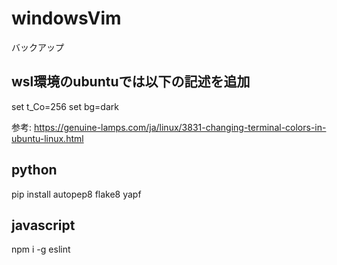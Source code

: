 # windowsVim
バックアップ

## wsl環境のubuntuでは以下の記述を追加
set t_Co=256
set bg=dark

参考:
https://genuine-lamps.com/ja/linux/3831-changing-terminal-colors-in-ubuntu-linux.html

## python
pip install autopep8 flake8 yapf

## javascript
npm i -g eslint
